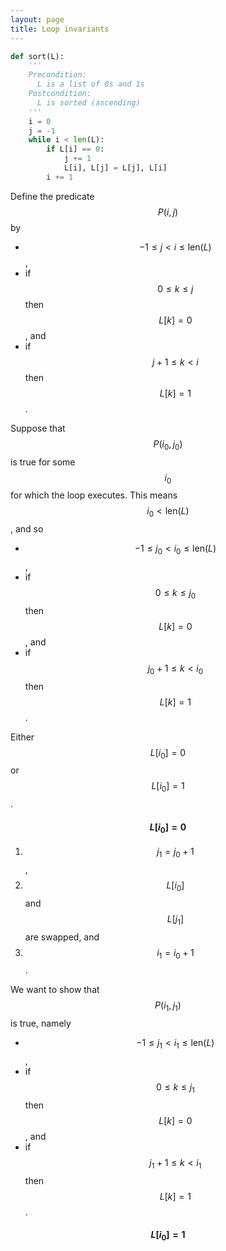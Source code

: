```yaml
---
layout: page
title: Loop invariants
---
```


```python
def sort(L):
    '''
    Precondition:
      L is a list of 0s and 1s
    Postcondition:
      L is sorted (ascending)
    ''' 
    i = 0
    j = -1
    while i < len(L):
        if L[i] == 0:
            j += 1
            L[i], L[j] = L[j], L[i]
        i += 1
```

Define the predicate $$P(i,j)$$ by

- $$-1 \leq j < i \leq \mathrm{len}(L)$$,
- if $$0 \leq k \leq j$$ then $$L[k]=0$$, and
- if $$j+1 \leq k < i$$ then $$L[k]=1$$.

Suppose that $$P(i_0,j_0)$$ is true for some $$i_0$$ for which the loop executes. This means
$$i_0 < \mathrm{len}(L)$$, and so

- $$-1 \leq j_0 < i_0 \leq \mathrm{len}(L)$$,
- if $$0 \leq k \leq j_0$$ then $$L[k]=0$$, and
- if $$j_0+1 \leq k < i_0$$ then $$L[k]=1$$.

Either $$L[i_0]=0$$ or $$L[i_0]=1$$.

#### $$L[i_0]=0$$

1. $$j_1=j_0+1$$,
2. $$L[i_0]$$ and $$L[j_1]$$ are swapped, and
3. $$i_1=i_0+1$$.

We want to show that $$P(i_1,j_1)$$ is true, namely

- $$-1 \leq j_1 < i_1 \leq \mathrm{len}(L)$$,
- if $$0 \leq k \leq j_1$$ then $$L[k]=0$$, and
- if $$j_1+1 \leq k < i_1$$ then $$L[k]=1$$.






#### $$L[i_0]=1$$

